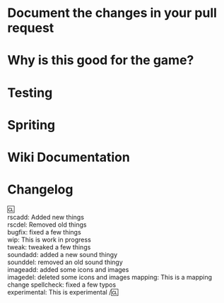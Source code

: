 <!-- If this is your first PR, or not, take the time to read our CONTRIBUTING.md file! You can see it here: https://github.com/yogstation13/Yogstation/blob/master/.github/CONTRIBUTING.md
You can remove all headers (Document the changes, Spriting and Wiki documentation) if there is no wiki documentation required but you must still explain what the pr is and why it needs to be added to the game. Directors+ Are immune from this rule in exceptional circumstances. -->

# Document the changes in your pull request

<!-- Remove this text and explain what the purpose of your PR is.

Mention if you have tested your changes. If you changed a map, make sure you used the mapmerge tool.
If this is an Issue Correction, you can type "Fixes Issue #169420" to link the PR to the corresponding Issue number #169420.

Prefix the PR title with [admin] if it involves something admin related. 
Prefix the PR title with [s] if you are fixing an exploit, so that it is not announced on the Yogstation Discord and the server.

Remember: something that is self-evident to you might not be to others. Explain your rationale fully, even if you feel it goes without saying.-->

# Why is this good for the game?
<!-- Describe why you think this change is good for the game. This section is not required for bugfixes. -->

# Testing
<!-- Describe what testing you did with this PR. Try to be thorough, especially if this is a larger project. -->

# Spriting
<!-- If you are adding new sprites to the game please add a picture of the sprite in its relative context, ie. Clothing on a mob. -->

# Wiki Documentation

<!-- Remove this text and write all information regarding your changes that should be known and documented through the Yogstation Wiki. 
Important documentation information includes, but is not limited to: any numerical values that have been changed, any images that have to be updated, names of specific pages that will be impacted by your changes. -->

# Changelog

<!-- Edit the changelog below to reflect the changes made by this PR, even if the changes are minor - required for every PR that has player-facing changes.
If you add a name after the ':cl:', that name will be used in the changelog. Leave it empty to use your GitHub name. -->

:cl:  
rscadd: Added new things  
rscdel: Removed old things  
bugfix: fixed a few things  
wip: This is work in progress  
tweak: tweaked a few things  
soundadd: added a new sound thingy  
sounddel: removed an old sound thingy  
imageadd: added some icons and images  
imagedel: deleted some icons and images
mapping: This is a mapping change
spellcheck: fixed a few typos  
experimental: This is experimental
/:cl:
